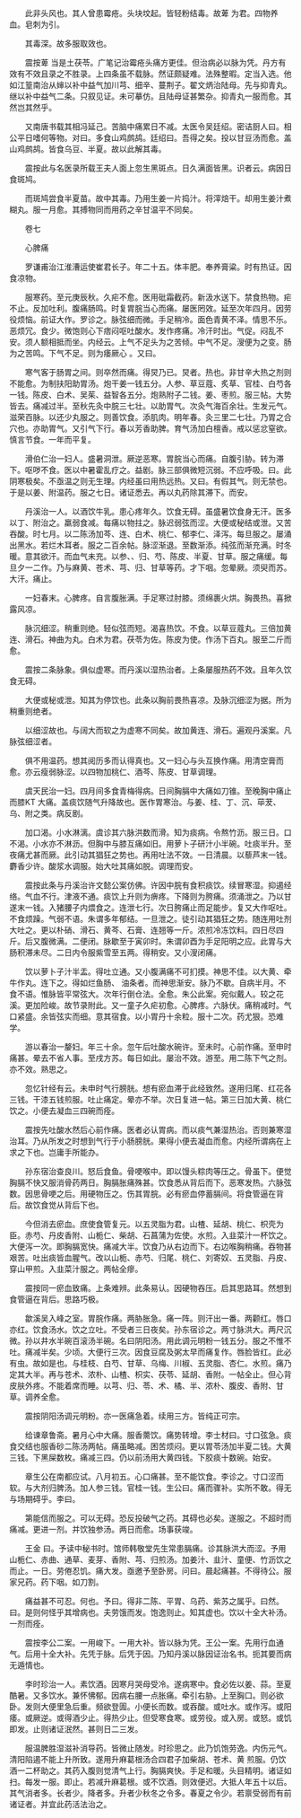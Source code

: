 <!-- { "loadSidebar": true } -->
　　此非头风也。其人曾患霉疮。头块坟起。皆轻粉结毒。故萆 为君。四物养血。皂刺为引。

　　其毒深。故多服取效也。

　　震按萆 当是土茯苓。广笔记治霉疮头痛方更佳。但治病必以脉为凭。丹方有效有不效且录之不胜录。上四条虽不载脉。然证颇疑难。法殊整暇。定当入选。他如江篁南治从婶以补中益气加川芎、细辛、蔓荆子。翟文炳治陆母。先与抑青丸。继以补中益气二条。只叙见证。未可摹仿。且陆母证甚繁杂。抑青丸一服而愈。其然岂其然乎。

　　又南唐书载其相冯延己。苦脑中痛累日不减。太医令吴廷绍。密诘厨人曰。相公平日嗜何等物。对曰。多食山鸡鹧鸪。廷绍曰。吾得之矣。投以甘豆汤而愈。盖山鸡鹧鸪。皆食乌豆、半夏。故以此解其毒。

　　震按此与名医录所载王夫人面上忽生黑斑点。日久满面皆黑。识者云。病因日食斑鸠。

　　而斑鸠尝食半夏苗。故中其毒。乃用生姜一片捣汁。将滓焙干。却用生姜汁煮糊丸。服一月愈。其搏物同而用药之辛甘温平不同矣。

　　卷七

　　心脾痛

　　罗谦甫治江淮漕运使崔君长子。年二十五。体丰肥。奉养膏粱。时有热证。因食凉物。

　　服寒药。至元庚辰秋。久疟不愈。医用砒霜截药。新汲水送下。禁食热物。疟不止。反加吐利。腹痛肠鸣。时复胃脘当心而痛。屡医罔效。延至次年四月。因劳役烦恼。前证大作。罗诊之。脉弦细而微。手足稍冷。面色青黄不泽。情思不乐。恶烦冗。食少。微饱则心下痞闷呕吐酸水。发作疼痛。冷汗时出。气促。闷乱不安。须人额相抵而坐。内经云。上气不足头为之苦倾。中气不足。溲便为之变。肠为之苦鸣。下气不足。则为痿厥心 。又曰。

　　寒气客于肠胃之间。则卒然而痛。得炅乃已。炅者。热也。非甘辛大热之剂则不能愈。为制扶阳助胃汤。炮干姜一钱五分。人参、草豆蔻、炙草、官桂、白芍各一钱。陈皮、白术、吴茱、益智各五分。炮熟附子二钱。姜、枣煎。服三帖。大势皆去。痛减过半。至秋先灸中脘三七壮。以助胃气。次灸气海百余壮。生发元气。滋荣百脉。以还少丸服之。则善饮食。添肌肉。明年春。灸三里二七壮。乃胃之合穴也。亦助胃气。又引气下行。春以芳香助脾。育气汤加白檀香。戒以惩忿窒欲。慎言节食。一年而平复。

　　滑伯仁治一妇人。盛暑洞泄。厥逆恶寒。胃脘当心而痛。自腹引胁。转为滞下。呕哕不食。医以中暑霍乱疗之。益剧。脉三部俱微短沉弱。不应呼吸。曰。此阴寒极矣。不亟温之则无生理。内经虽曰用热远热。又曰。有假其气。则无禁也。于是以姜、附温药。服之七日。诸证悉去。再以丸药除其滞下。而安。

　　丹溪治一人。以酒饮牛乳。患心疼年久。饮食无碍。虽盛暑饮食身无汗。医多以丁、附治之。羸弱食减。每痛以物拄之。脉迟弱弦而涩。大便或秘结或泄。又苦吞酸。时七月。以二陈汤加芩、连、白术、桃仁、郁李仁、泽泻。每旦服之。屡涌出黑水。若烂木耳者。服之二百余帖。脉涩渐退。至数渐添。纯弦而渐充满。时冬暖。意其欲汗。而血气未充。以参、、归、芍、陈皮、半夏、甘草。服之痛缓。每旦夕一二作。乃与麻黄、苍术、芎、归、甘草等药。才下咽。忽晕厥。须臾而苏。大汗。痛止。

　　一妇春末。心脾疼。自言腹胀满。手足寒过肘膝。须绵裹火烘。胸畏热。喜掀露风凉。

　　脉沉细涩。稍重则绝。轻似弦而短。渴喜热饮。不食。以草豆蔻丸。三倍加黄连、滑石。神曲为丸。白术为君。茯苓为佐。陈皮为使。作汤下百丸。服至二斤而愈。

　　震按二条脉象。俱似虚寒。而丹溪以湿热治者。上条屡服热药不效。且年久饮食无碍。

　　大便或秘或泄。知其为停饮也。此条以胸前畏热喜凉。及脉沉细涩为据。所为稍重则绝者。

　　以细涩故也。与阔大而软之为虚寒不同矣。故加黄连、滑石。遍观丹溪案。凡脉弦细涩者。

　　俱不用温药。想其阅历多而认得真也。又一妇心与头互换作痛。用清空膏而愈。亦云瘦弱脉涩。以四物加桃仁、酒芩、陈皮、甘草调理。

　　虞天民治一妇。四月间多食青梅得病。日间胸膈中大痛如刀锥。至晚胸中痛止而膝KT 大痛。盖痰饮随气升降故也。医作胃寒治。与姜、桂、丁、沉、荜茇、乌、附之类。病反剧。

　　加口渴。小水淋漓。虞诊其六脉洪数而滑。知为痰病。令熬竹沥。服三日。口不渴。小水亦不淋沥。但胸中与膝互痛如旧。用萝卜子研汁小半碗。吐痰半升。至夜痛尤甚而厥。此引动其猖狂之势也。再用吐法不效。一日清晨。以藜芦末一钱。麝香少许。酸浆水调服。始大吐其痛如脱。调理而安。

　　震按此条与丹溪治许文懿公案仿佛。许因中脘有食积痰饮。续冒寒湿。抑遏经络。气血不行。津液不通。痰饮上升则为痹疼。下降则为胯痛。须涌泄之。乃以甘遂末一钱。入猪腰子内煨食之。连泄七行。次日胯痛止而足能步。复又大作呕吐。不食烦躁。气弱不语。朱谓多年郁结。一旦泄之。徒引动其猖狂之势。随连用吐剂大吐之。更以朴硝、滑石、黄芩、石膏、连翘等一斤。浓煎冷冻饮料。四日尽四斤。后又腹微满。二便闭。脉歇至于寅卯时。朱谓卯酉为手足阳明之应。此胃与大肠积滞未尽。二日内令服紫雪至五两。得稍安。又小溲闭痛。

　　饮以萝卜子汁半盂。得吐立通。又小腹满痛不可扪摸。神思不佳。以大黄、牵牛作丸。连下之。得如烂鱼肠、 油条者。而神思渐安。脉乃不歇。自病半月。不食不语。惟脉皆平常弦大。次年行倒仓法。全愈。朱公此案。宛似戴人。较之花溪。更加险峻。故节录附此。又一童子久疟初愈。心脾疼。六脉伏。痛稍减时。气口紧盛。余皆弦实而细。意其宿食。以小胃丹十余粒。服十二次。药尤狠。恐难学。

　　游以春治一嫠妇。年三十余。忽午后吐酸水碗许。至未时。心前作痛。至申时痛甚。晕去不省人事。至戌方苏。每日如此。屡治不效。游至。用二陈下气之剂。亦不效。熟思之。

　　忽忆针经有云。未申时气行膀胱。想有瘀血滞于此经致然。遂用归尾、红花各三钱。干漆五钱煎服。吐止痛定。晕亦不举。次日复进一帖。第三日加大黄、桃仁饮之。小便去凝血三四碗而痊。

　　震按先吐酸水然后心前作痛。医者必认胃病。而以痰气兼湿热治。否则兼寒湿治耳。乃从所发之时想到气行于小肠膀胱。果得小便去凝血而愈。内经所谓病在上求之下也。岂庸手所能办。

　　孙东宿治查良川。怒后食鱼。骨哽喉中。即以馒头粽肉等压之。骨虽下。便觉胸膈不快又服消骨药两日。胸膈胀痛殊甚。饮食悉从背后而下。恶寒发热。六脉弦数。因思骨哽之后。用硬物压之。伤其胃脘。必有瘀血停蓄膈间。将食管逼在背后。故饮食觉从背后下也。

　　今但消去瘀血。庶使食管复元。以五灵脂为君。山楂、延胡、桃仁、枳壳为臣。赤芍、丹皮香附、山栀仁、柴胡、石菖蒲为佐使。水煎。入韭菜汁一杯饮之。大便泻一次。即胸膈宽快。痛减大半。饮食乃从右边而下。右边喉胸稍痛。吞物甚艰苦。吐出痰皆血腥气。改以山栀、赤芍、归尾、桃仁、刘寄奴、五灵脂、丹皮、穿山甲煎。入韭菜汁服之。两帖全瘳。

　　震按同一瘀血致痛。上条难辨。此条易认。因硬物吞压。启其思路耳。然想到食管逼在背后。思路巧极。

　　歙溪吴入峰之室。胃脘作痛。两胁胀急。痛一阵。则汗出一番。两颧红。唇口亦红。饮食汤水。饮之立吐。不受者三日夜矣。孙东宿诊之。两寸脉洪大。两尺沉微。孙以井水半碗百滚汤半碗。名曰阴阳汤。用此调元明粉一钱五分。服之不惟不吐。痛减半矣。少顷。大便行三次。因食豆腐及粥太早而痛复作。唇脸皆红。此必有虫。故如是也。与桂枝、白芍、甘草、乌梅、川椒、五灵脂、杏仁。水煎。痛乃定其大半。再与苍术、浓朴、山楂、枳实、茯苓、延胡、香附。一帖全止。但心背皮肤外疼。不能着席而睡。以芎、归、苓、术、橘、半、浓朴、腹皮、香附、甘草。调养全愈。

　　震按阴阳汤调元明粉。亦一医痛急着。续用三方。皆纯正可宗。

　　给谏章鲁斋。暑月心中大痛。服香薷饮。痛势转增。李士材曰。寸口弦急。痰食交结也服香砂二陈汤两帖。痛虽略减。困苦烦闷。更以胃苓汤加半夏二钱。大黄三钱。下黑屎数枚。痛减三四。仍以前汤用大黄四钱。下胶痰十数碗。始安。

　　章生公在南都应试。八月初五。心口痛甚。至不能饮食。李诊之。寸口涩而软。与大剂归脾汤。加人参三钱。官桂一钱。生公曰。痛而骤补。实所不敢。得无与场期碍乎。李曰。

　　第能信而服之。可以无碍。恐反投破气之药。其碍也必矣。遂服之。不超时而痛减。更进一剂。并饮独参汤。两日而愈。场事获竣。

　　王金 曰。予读中秘书时。馆师韩敬堂先生常患膈痛。诊其脉洪大而涩。予用山栀仁、赤曲、通草、麦芽、香附、芎、归煎汤。加姜汁、韭汁、童便、竹沥饮之而止。一日。劳倦忍饥。痛大发。亟邀予至卧房。问曰。晨起痛甚。不得待公。服家兄药。药下咽。如刀割。

　　痛益甚不可忍。何也。予曰。得非二陈、平胃、乌药、紫苏之属乎。曰然。曰。是则何怪乎其增病也。夫劳饿而发。饱逸则止。知其虚也。饮以十全大补汤。一剂而痊。

　　震按李公二案。一用峻下。一用大补。皆以脉为凭。王公一案。先用行血通气。后用十全大补。先凭于脉。后凭于因。乃知丹溪以脉因证治名书。扼其要而病无遁情也。

　　李时珍治一人。素饮酒。因寒月哭母受冷。遂病寒中。食必佐以姜、蒜。至夏酷暑。又多饮水。兼怀怫郁。因病右腰一点胀痛。牵引右胁。上至胸口。则必欲卧。发则大便里急后重。频欲登圊。小便长而数。或吞酸。或吐水。或作泻。或阳痿。或厥逆。或得酒少止。得热少止。但受寒食寒。或劳役。或入房。或怒。或饥即发。止则诸证泯然。甚则日二三发。

　　服温脾胜湿滋补消导药。皆微止随发。时珍思之。此乃饥饱劳逸。内伤元气。清阳陷遏不能上升所致。遂用升麻葛根汤合四君子加柴胡、苍术、黄 煎服。仍饮酒一二杯助之。其药入腹则觉清气上行。胸膈爽快。手足和暖。头目精明。诸证如扫。每发一服。即止。若减升麻葛根。或不饮酒。则效便迟。大抵人年五十以后。其气消者多。长者少。降者多。升者少秋冬之令多。春夏之令少。若禀受弱而有前诸证者。并宜此药活法治之。

